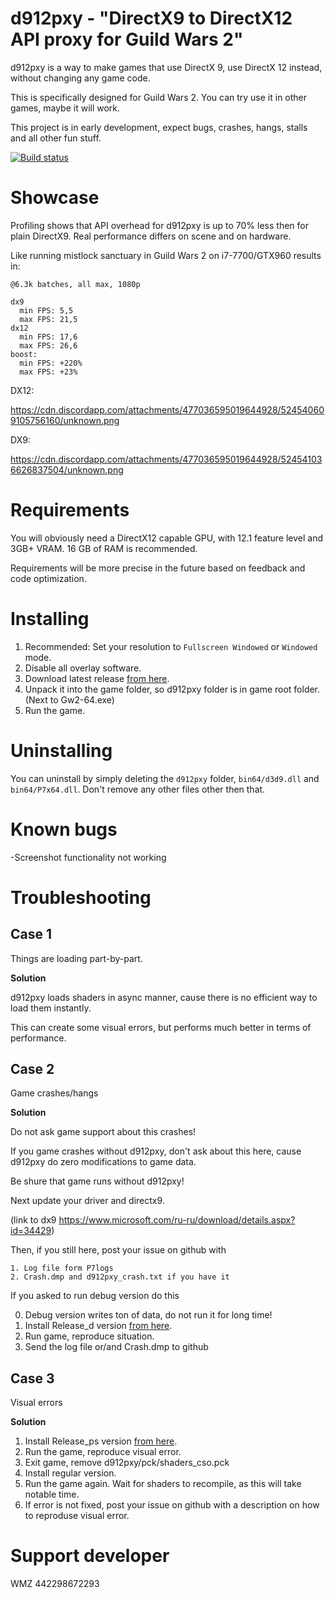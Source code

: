# d912pxy - "DirectX9 to DirectX12 API proxy for Guild Wars 2"

d912pxy is a way to make games that use DirectX 9, use DirectX 12 instead, without changing any game code.

This is specifically designed for Guild Wars 2.
You can try use it in other games, maybe it will work.
 
This project is in early development, expect bugs, crashes, hangs, stalls and all other fun stuff.
 
[![Build status](https://ci.appveyor.com/api/projects/status/gs8drlb0goyp6h28?svg=true)](https://ci.appveyor.com/project/megai2/d912pxy)
 
# Showcase

Profiling shows that API overhead for d912pxy is up to 70% less then for plain DirectX9.
Real performance differs on scene and on hardware.

Like running mistlock sanctuary in Guild Wars 2 on i7-7700/GTX960 results in:

```
@6.3k batches, all max, 1080p

dx9
  min FPS: 5,5
  max FPS: 21,5
dx12
  min FPS: 17,6
  max FPS: 26,6
boost:
  min FPS: +220%
  max FPS: +23%
```

DX12:

https://cdn.discordapp.com/attachments/477036595019644928/524540609105756160/unknown.png 


DX9:

https://cdn.discordapp.com/attachments/477036595019644928/524541036626837504/unknown.png

# Requirements

You will obviously need a DirectX12 capable GPU, with 12.1 feature level and 3GB+ VRAM.
16 GB of RAM is recommended.

Requirements will be more precise in the future based on feedback and code optimization.

# Installing

1. Recommended: Set your resolution to `Fullscreen Windowed` or `Windowed` mode.
2. Disable all overlay software.
3. Download latest release [from here](https://github.com/megai2/d912pxy/releases).
4. Unpack it into the game folder, so d912pxy folder is in game root folder. (Next to Gw2-64.exe)
5. Run the game.

# Uninstalling

You can uninstall by simply deleting the `d912pxy` folder, `bin64/d3d9.dll` and `bin64/P7x64.dll`.
Don't remove any other files other then that.

# Known bugs

-Screenshot functionality not working

# Troubleshooting

## Case 1
  Things are loading part-by-part.
    
**Solution**

  d912pxy loads shaders in async manner, cause there is no efficient way to load them instantly.
  
  This can create some visual errors, but performs much better in terms of performance.
  
  
## Case 2
  Game crashes/hangs
  
**Solution**

  Do not ask game support about this crashes!
  
  If you game crashes without d912pxy, don't ask about this here, cause d912pxy do zero modifications to game data.
  
  Be shure that game runs without d912pxy!
  
  Next update your driver and directx9.
  
  (link to dx9 https://www.microsoft.com/ru-ru/download/details.aspx?id=34429)
  
  Then, if you still here, post your issue on github with 
  
    1. Log file form P7logs
    2. Crash.dmp and d912pxy_crash.txt if you have it    
    
 If you asked to run debug version do this
 
   0. Debug version writes ton of data, do not run it for long time!
   1. Install Release_d  version [from here](https://github.com/megai2/d912pxy/releases).
   2. Run game, reproduce situation.
   3. Send the log file or/and Crash.dmp to github

## Case 3 

  Visual errors
 
**Solution**

  1. Install Release_ps version [from here](https://github.com/megai2/d912pxy/releases).
  2. Run the game, reproduce visual error.
  3. Exit game, remove d912pxy/pck/shaders_cso.pck
  4. Install regular version.
  5. Run the game again. Wait for shaders to recompile, as this will take notable time.
  6. If error is not fixed, post your issue on github with a description on how to reproduse visual error.

# Support developer

WMZ 442298672293
